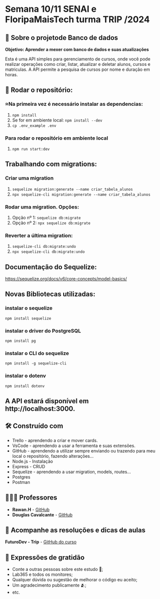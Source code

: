 # Semana 10/11 SENAI e FloripaMaisTech turma TRIP /2024

## 🏦 Sobre o projetode Banco de dados

**Objetivo: Aprender a mexer com banco de dados e suas atualizações**

  Esta é uma API simples para gerenciamento de cursos, onde você pode realizar operações como criar, listar, atualizar e deletar alunos, cursos e matriculas.
  A API permite a pesquisa de cursos por nome e duração em horas.

## 🤖 Rodar o repositório:

### ≈Na primeira vez é necessário instalar as dependencias:
1. `npm install`
2. Se for em ambiente local: `npm install --dev`
3. `cp .env_example .env`

### Para rodar o repositório em ambiente local
1. `npm run start:dev`

## Trabalhando com migrations:

### Criar uma migration
1. `sequelize migration:generate --name criar_tabela_alunos`
2. `npx sequelize-cli migration:generate --name criar_tabela_alunos`
### Rodar uma migration. Opções:
1. Opção nº 1: `sequelize db:migrate`
2. Opção nº 2: `npx sequelize db:migrate`

### Reverter a última migration:
1. `sequelize-cli db:migrate:undo`
2. `npx sequelize-cli db:migrate:undo`

## Documentação do Sequelize:
https://sequelize.org/docs/v6/core-concepts/model-basics/

## Novas Bibliotecas utilizadas:

### instalar o sequelize
`npm install sequelize` 
### instalar o driver do PostgreSQL
`npm install pg` 
### instalar o CLI do sequelize
`npm install -g sequelize-cli` 
### instalar o dotenv
`npm install dotenv`


## A API estará disponível em http://localhost:3000.


## 🛠️ Construído com

- Trello - aprendendo a criar e mover cards.
- VsCode - aprendendo a usar a ferramenta e suas extensões.
- GitHub - aprendendo a utilizar sempre enviando ou trazendo para meu local o repositório, fazendo alterações...
- Node.js - Instalação
- Express - CRUD
- Sequelize - aprendendo a usar migration, models, routes...
- Postgres
- Postman 
  

## 🧑🏻‍🏫 Professores

* **Rawan.H** - [GitHub](https://github.com/Hawangledt)
* **Douglas Cavalcante** - [GitHub](https://github.com/douglas-cavalcante)

 

## 📄 Acompanhe as resoluções e dicas de aulas

**FuturoDev - Trip** - [GitHub do curso](https://github.com/FuturoDEV-Trip/modulo-01)


## 🎁 Expressões de gratidão

* Conte a outras pessoas sobre este estudo 📢;
* Lab365 e todos os monitores;
* Qualquer dúvida ou sugestão de melhorar o código eu aceito;
* Um agradecimento publicamente 🫂;
* etc.
